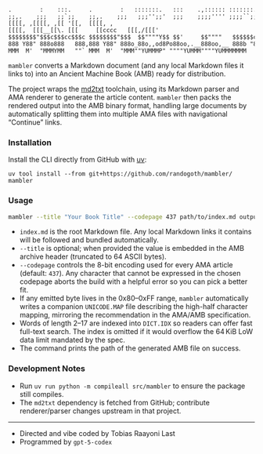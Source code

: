 ```
.        :    :::.     .        :   :::::::.   :::    .,:::::: :::::::..   
;;,.    ;;;   ;;`;;    ;;,.    ;;;   ;;;'';;'  ;;;    ;;;;'''' ;;;;``;;;;  
[[[[, ,[[[[, ,[[ '[[,  [[[[, ,[[[[,  [[[__[[\. [[[     [[cccc   [[[,/[[['  
$$$$$$$$"$$$c$$$cc$$$c $$$$$$$$"$$$  $$""""Y$$ $$'     $$""""   $$$$$$c    
888 Y88" 888o888   888,888 Y88" 888o_88o,,od8Po88oo,.__888oo,__ 888b "88bo,
MMM  M'  "MMMYMM   ""` MMM  M'  "MMM""YUMMMP" """"YUMMM""""YUMMMMMMM   "W" 
```

`mambler` converts a Markdown document (and any local Markdown files it links to) into an Ancient Machine Book (AMB) ready for distribution.

The project wraps the [md2txt](https://github.com/randogoth/md2txt/) toolchain, using its Markdown parser and AMA renderer to generate the article content.
`mambler` then packs the rendered output into the AMB binary format, handling large documents by automatically splitting them into multiple AMA files with navigational “Continue” links.

### Installation

Install the CLI directly from GitHub with [uv](https://github.com/astral-sh/uv):

```
uv tool install --from git+https://github.com/randogoth/mambler/ mambler
```

### Usage

```bash
mambler --title "Your Book Title" --codepage 437 path/to/index.md output.amb
```

- `index.md` is the root Markdown file. Any local Markdown links it contains will be followed and bundled automatically.
- `--title` is optional; when provided the value is embedded in the AMB archive header (truncated to 64 ASCII bytes).
- `--codepage` controls the 8-bit encoding used for every AMA article (default: `437`). Any character that cannot be expressed in the chosen codepage aborts the build with a helpful error so you can pick a better fit.
- If any emitted byte lives in the 0x80–0xFF range, `mambler` automatically writes a companion `UNICODE.MAP` file describing the high-half character mapping, mirroring the recommendation in the AMA/AMB specification.
- Words of length 2–17 are indexed into `DICT.IDX` so readers can offer fast full-text search. The index is omitted if it would overflow the 64 KiB LoW data limit mandated by the spec.
- The command prints the path of the generated AMB file on success.

### Development Notes

- Run `uv run python -m compileall src/mambler` to ensure the package still compiles.
- The `md2txt` dependency is fetched from GitHub; contribute renderer/parser changes upstream in that project.

---

* Directed and vibe coded by Tobias Raayoni Last
* Programmed by `gpt-5-codex`
